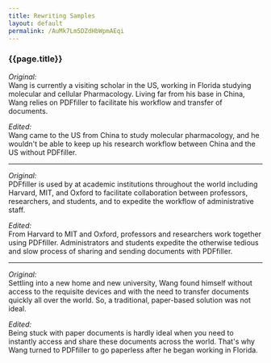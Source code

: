 ```yaml
---
title: Rewriting Samples
layout: default 
permalink: /AuMk7Lm5DZdHbWpmAEqi
---
```


### {{page.title}}

*Original:*  
Wang is currently a visiting scholar in the US, working in Florida studying molecular and cellular Pharmacology. Living far from his base in China, Wang relies on PDFfiller to facilitate his workflow and transfer of documents.

*Edited:*  
Wang came to the US from China to study molecular pharmacology, and he wouldn't be able to keep up his research workflow between China and the US without PDFfiller. 

<hr>

*Original:*    
PDFfiller is used by at academic institutions throughout the world including Harvard, MIT, and Oxford to facilitate collaboration between professors, researchers, and students, and to expedite the workflow of administrative staff.

*Edited:*  
From Harvard to MIT and Oxford, professors and researchers work together using PDFfiller. Administrators and students expedite the otherwise tedious and slow process of sharing and sending documents with PDFfiller. 

<hr>

*Original:*  
Settling into a new home and new university, Wang found himself without access to the requisite devices and with the need to transfer documents quickly all over the world. So, a traditional, paper-based solution was not ideal. 

*Edited:*  
Being stuck with paper documents is hardly ideal when you need to instantly access and share these documents across the world. That's why Wang turned to PDFfiller to go paperless after he began working in Florida. 